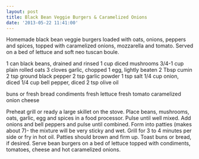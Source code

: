 ```yaml
---
layout: post
title: Black Bean Veggie Burgers & Caramelized Onions
date: '2013-05-22 11:41:00'
---
```


Homemade black bean veggie burgers loaded with oats, onions, peppers and spices, topped with caramelized onions, mozzarella and tomato. Served on a bed of lettuce and soft neo tuscan boule.  

1 can black beans, drained and rinsed
1 cup diced mushrooms
3/4-1 cup plain rolled oats
3 cloves garlic, chopped
1 egg, lightly beaten
2 Tbsp cumin
2 tsp ground black pepper
2 tsp garlic powder
1 tsp salt
1/4 cup onion, diced
1/4 cup bell pepper, diced
2 tsp olive oil

buns or fresh bread
condiments
fresh lettuce
fresh tomato
caramelized onion
cheese

Preheat grill or ready a large skillet on the stove. Place beans, mushrooms, oats, garlic, egg and spices in a food processor. Pulse until well mixed. Add onions and bell peppers and pulse until combined. Form into patties (makes about 7)- the mixture will be very sticky and wet.
Grill for 3 to 4 minutes per side or fry in hot oil. Patties should brown and firm up.
Toast buns or bread, if desired. Serve bean burgers on a bed of lettuce topped with condiments, tomatoes, cheese and hot caramelized onions.
